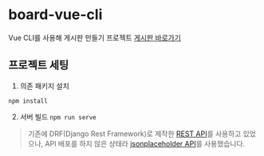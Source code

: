 # board-vue-cli
Vue CLI를 사용해 게시판 만들기 프로젝트
[게시판 바로가기](https://jiyaaany.github.io/board-vue/)

## 프로젝트 세팅
1. 의존 패키지 설치
```
npm install
```
2. 서버 빌드
`npm run serve`

> 기존에 DRF(Django Rest Framework)로 제작한 [REST API](https://github.com/jiyaaany/board-vue-api)를 사용하고 있었으나, API 배포를 하지 않은 상태라 [jsonplaceholder API](https://jsonplaceholder.typicode.com/)를 사용했습니다.

